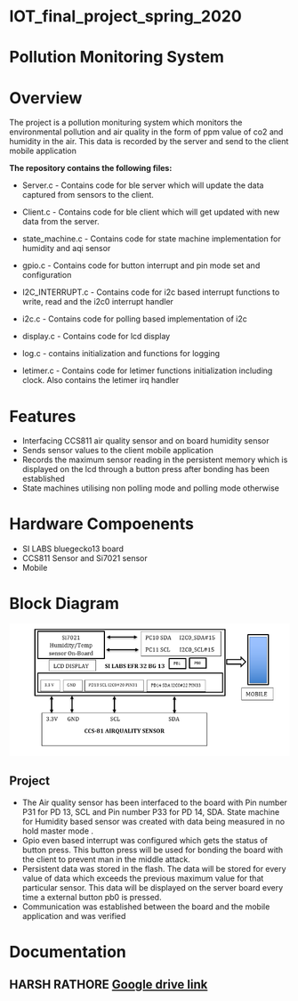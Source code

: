 
# [](https://github.com/HARSH1911RATHORE/IOT_final_project_spring_2020/tree/1262f5e660c0273681406807c0b4457386b7123b#iot_final_project_spring_2020)IOT_final_project_spring_2020

# [](https://github.com/HARSH1911RATHORE/IOT_final_project_spring_2020/tree/1262f5e660c0273681406807c0b4457386b7123b#pollution-monituring-system)Pollution Monitoring System

# Overview
The project is a pollution monituring system which monitors the environmental pollution and air quality in the form of ppm value of co2 and humidity in the air. This data is recorded by the server and send to the client mobile application

**The repository contains the following files:**

-   Server.c - Contains code for ble server which will update the data captured from sensors to the client.

-   Client.c - Contains code for ble client which will get updated with new data from the server.

-   state_machine.c - Contains code for state machine implementation for humidity and aqi sensor

-   gpio.c - Contains code for button interrupt and pin mode set and configuration

-   I2C_INTERRUPT.c - Contains code for i2c based interrupt functions to write, read and the i2c0 interrupt handler

-   i2c.c - Contains code for polling based implementation of i2c

-   display.c - Contains code for lcd display

-   log.c - contains initialization and functions for logging

-   letimer.c - Contains code for letimer functions initialization including clock. Also contains the letimer irq handler

# Features 
* Interfacing CCS811 air quality sensor and on board humidity sensor
* Sends sensor values to the client mobile application
* Records the maximum sensor reading in the persistent memory which is displayed on the lcd through a button press after bonding has been established
* State machines utilising non polling mode and polling mode otherwise

# Hardware Compoenents
* SI LABS bluegecko13 board
* CCS811 Sensor and Si7021 sensor
* Mobile 

# Block Diagram
![](https://github.com/HARSH1911RATHORE/IOT_final_project_spring_2020/blob/master/BLOCK_DIAGRAM_IOT.png)

## [](https://github.com/HARSH1911RATHORE/IOT_final_project_spring_2020/tree/1262f5e660c0273681406807c0b4457386b7123b#project-status)Project

-   The Air quality sensor has been interfaced to the board with Pin number P31 for PD 13, SCL and Pin number P33 for PD 14, SDA. State machine for Humidity based sensor was created with data being measured in no hold master mode .
-   Gpio even based interrupt was configured which gets the status of button press. This button press will be used for bonding the board with the client to prevent man in the middle attack.
-   Persistent data was stored in the flash. The data will be stored for every value of data which exceeds the previous maximum value for that particular sensor. This data will be displayed on the server board every time a external button pb0 is pressed.
-   Communication was established between the board and the mobile application and was verified

# Documentation
## HARSH RATHORE [](https://github.com/HARSH1911RATHORE/IOT_final_project_spring_2020/tree/1262f5e660c0273681406807c0b4457386b7123b#google-drive-link)[Google drive link](https://drive.google.com/drive/u/1/folders/1FM8G4nL0fplihENYMFtwnbRBXwX1w5KG)
